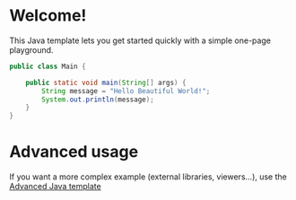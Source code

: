 # Welcome!

This Java template lets you get started quickly with a simple one-page playground.


```java runnable
public class Main {

    public static void main(String[] args) {
        String message = "Hello Beautiful World!";
        System.out.println(message);
    }
}
```

# Advanced usage

If you want a more complex example (external libraries, viewers...), use the [Advanced Java template](https://tech.io/select-repo/385)
